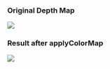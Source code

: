 ### Original Depth Map
![](https://github.com/Todd-Qi/Visualization-in-python-Vip/blob/master/cv2-applyColorMap/images/Cubic_Depth_Map.jpg)

### Result after applyColorMap
![](https://github.com/Todd-Qi/Visualization-in-python-Vip/blob/master/cv2-applyColorMap/images/Cubic_Depth_Map_color.jpg)
